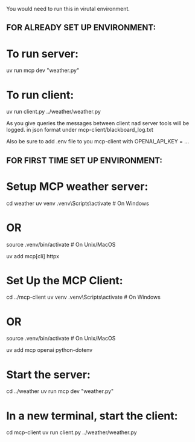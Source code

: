 


You would need to run this in virutal environment. 

## FOR ALREADY SET UP ENVIRONMENT: 
# To run server: 

uv run mcp dev "weather.py" 

# To run client: 
uv run client.py ../weather/weather.py

As you give queries the messages between client nad server tools will be logged. in json format under mcp-client/blackboard_log.txt


Also be sure to add .env file to you mcp-client with OPENAI_API_KEY = ...

## FOR FIRST TIME SET UP ENVIRONMENT: 
# Setup MCP weather server: 
cd weather
uv venv
.venv\Scripts\activate   # On Windows
# OR
source .venv/bin/activate   # On Unix/MacOS

uv add mcp[cli] httpx

# Set Up the MCP Client:
cd ../mcp-client
uv venv
.venv\Scripts\activate   # On Windows
# OR
source .venv/bin/activate   # On Unix/MacOS

uv add mcp openai python-dotenv

# Start the server:
cd ../weather
uv run mcp dev "weather.py"

# In a new terminal, start the client:
cd mcp-client
uv run client.py ../weather/weather.py


